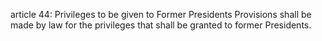 article 44: Privileges to be given to Former Presidents
Provisions shall be made by law for the privileges that shall be granted to former Presidents.
<ul>
</ul>